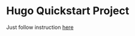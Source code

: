 # Hugo Quickstart Project

Just follow instruction [here](https://gohugo.io/getting-started/quick-start/)
